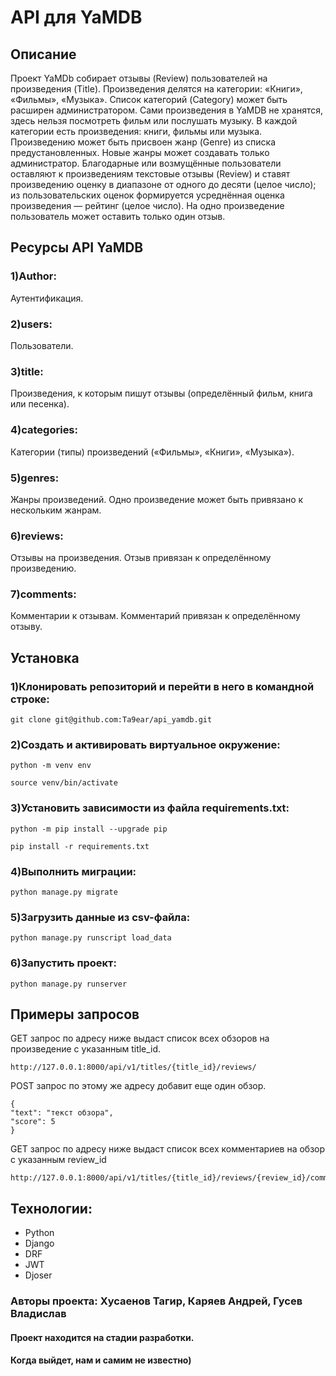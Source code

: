# API для YaMDB


## Описание
Проект YaMDb собирает отзывы (Review) пользователей на произведения (Title). Произведения делятся на категории: «Книги», «Фильмы», «Музыка». Список категорий (Category) может быть расширен администратором.
Сами произведения в YaMDB не хранятся, здесь нельзя посмотреть фильм или послушать музыку.
В каждой категории есть произведения: книги, фильмы или музыка.
Произведению может быть присвоен жанр (Genre) из списка предустановленных. Новые жанры может создавать только администратор.
Благодарные или возмущённые пользователи оставляют к произведениям текстовые отзывы (Review) и ставят произведению оценку в диапазоне от одного до десяти (целое число); из пользовательских оценок формируется усреднённая оценка произведения — рейтинг (целое число). На одно произведение пользователь может оставить только один отзыв.


## Ресурсы API YaMDB

### 1)Author:
Аутентификация.
### 2)users:
Пользователи.
### 3)title:
Произведения, к которым пишут отзывы (определённый фильм, книга или песенка).
### 4)categories: 
Категории (типы) произведений («Фильмы», «Книги», «Музыка»).
### 5)genres: 
Жанры произведений. Одно произведение может быть привязано к нескольким жанрам.
### 6)reviews: 
Отзывы на произведения. Отзыв привязан к определённому произведению.
### 7)comments: 
Комментарии к отзывам. Комментарий привязан к определённому отзыву.

## Установка

### 1)Клонировать репозиторий и перейти в него в командной строке:
```
git clone git@github.com:Ta9ear/api_yamdb.git
```

### 2)Cоздать и активировать виртуальное окружение:
```
python -m venv env
```
```
source venv/bin/activate
```
### 3)Установить зависимости из файла requirements.txt:
```
python -m pip install --upgrade pip
```
```
pip install -r requirements.txt
```
### 4)Выполнить миграции:
```
python manage.py migrate
```
### 5)Загрузить данные из csv-файла:
```
python manage.py runscript load_data
```
### 6)Запустить проект:
```
python manage.py runserver
```

## Примеры запросов

GET запрос по адресу ниже выдаст список всех обзоров на произведение с указанным title_id. 
```
http://127.0.0.1:8000/api/v1/titles/{title_id}/reviews/
```
POST запрос по этому же адресу добавит еще один обзор. 
```
{
"text": "текст обзора",
"score": 5
}
```
GET запрос по адресу ниже выдаст список всех комментариев на обзор с указанным review_id
```
http://127.0.0.1:8000/api/v1/titles/{title_id}/reviews/{review_id}/comments/
```

## Технологии:
- Python
- Django
- DRF
- JWT
- Djoser

### Авторы проекта: Хусаенов Тагир, Каряев Андрей, Гусев Владислав
#### Проект находится на стадии разработки. 
#### Когда выйдет, нам и самим не известно)
